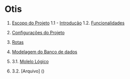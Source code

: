 # Otis
1. [Escopo do Projeto](https://github.com/pedrocsampaio/sprint1/tree/main/src/1.Escopo)
1.1 - [Introdução](https://github.com/pedrocsampaio/sprint1/blob/main/src/1.Escopo/introducao.md)
1.2. [Funcionalidades](https://github.com/pedrocsampaio/sprint1/blob/main/src/1.Escopo/funcionalidades.md)

2. [Configurações do Projeto](https://github.com/pedrocsampaio/sprint1/tree/main/src/2.Configurações)
3. [Rotas](https://github.com/pedrocsampaio/sprint1/tree/main/src/3.Rotas)
4. [Modelagem do Banco de dados](https://github.com/pedrocsampaio/sprint1/tree/main/src/4.Modelagem)
5. 3.1. [Molelo Lógico](https://github.com/pedrocsampaio/sprint1/blob/main/src/4.Modelagem/modelológico.md)
6. 3.2. [Arquivo] ()
